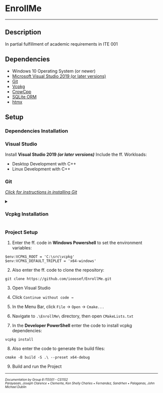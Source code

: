 # EnrollMe

---
## Description
In partial fulfillment of academic requirements in ITE 001


## Dependencies
* Windows 10 Operating System (or newer)
* [Microsoft Visual Studio 2019 (or later versions)](https://visualstudio.microsoft.com/vs/older-downloads/)
* [Git](https://git-scm.com/downloads)
* [Vcpkg](https://github.com/microsoft/vcpkg)
* [CrowCpp](https://github.com/CrowCpp/Crow)
* [SQLite ORM](https://github.com/fnc12/sqlite_orm)
* [htmx](https://github.com/bigskysoftware/htmx)

## Setup

### Dependencies Installation

### Visual Studio
Install **Visual Studio 2019 *(or later versions)***
Include the ff. Workloads:
* Desktop Development with C++
* Linux Development with C++

### Git
*[Click for instructions in installing Git](https://phoenixnap.com/kb/how-to-install-git-windows)*

<details>
  <summary>
    <h3>Vcpkg Installation</h3>
  </summary>

Vcpkg can be installed anywhere; it is recommended to install in `C:\src\`.
(*Create `C:\src\` directory if it doesn't exist*).

Clone vcpkg repository.
```pwsh
cd C:\src\
git clone https://github.com/microsoft/vcpkg

```

Bootstrap vcpkg repository.
```pwsh
.\vcpkg\bootstrap-vcpkg.bat
```

In order to use vcpkg with Visual Studio, run the following command (may require administrator elevation):
```pwsh
.\vcpkg\vcpkg integrate install
```

</details>

### Project Setup

1. Enter the ff. code in **Windows Powershell** to set the environment variables:
```pwsh
$env:VCPKG_ROOT = 'C:\src\vcpkg'
$env:VCPKG_DEFAULT_TRIPLET = 'x64-windows'
```

2. Also enter the ff. code to clone the repository:
```pwsh
git clone https://github.com/iooosef/EnrollMe.git
```

3. Open Visual Studio

4. Click `Continue without code →`

5. In the Menu Bar, click `File`  → `Open` → `Cmake...`

6. Navigate to `.\EnrollMe\` directory, then open `CMakeLists.txt`

7. In the **Developer PowerShell** enter the code to install vcpkg dependencies:
```pwsh
vcpkg install
```

8. Also enter the code to generate the build files:
```pwsh
cmake -B build -S .\ --preset x64-debug
```

9. Build and run the Project

---

<span style="font-size: 10px;" >
<i> Documentation by Group 8 ITE001 - CS11S2 </i> 
<br />
<i> Parayaoan, Joseph Clarence • Clemente, Ken Shelly Charles • Fernandez, Sandrhen • Palaganas, John Michael Dublin</i>
</span>